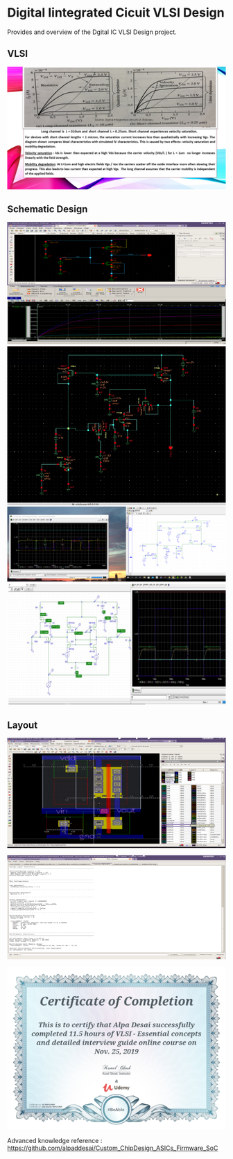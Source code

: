 # Digital Iintegrated Cicuit VLSI Design

Provides and overview of the Dgital IC VLSI Design project.

## VLSI
![image](image1.jpg)

## Schematic Design
![image](SchematicDesign.png)
![image](DRAM.png)
![image](DRAM_Orcad.png)
![image](SRAM.jpg)

## Layout
![image](VLSILayout.png)

![image](Output.png)

![image](VLSI_Design_Certification.jpg)

Advanced knowledge reference :  https://github.com/alpaddesai/Custom_ChipDesign_ASICs_Firmware_SoC


